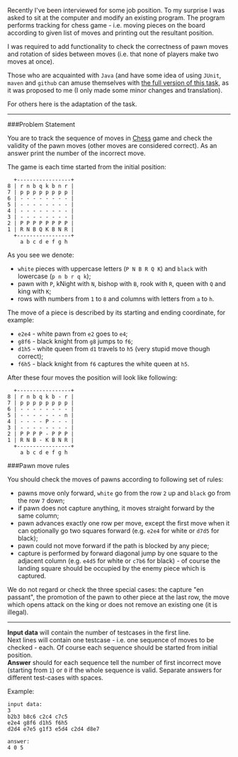 Recently I've been interviewed for some job position. To my surprise I was asked to sit at the computer and modify
an existing program. The program performs tracking for chess game - i.e. moving pieces on the board according to given
list of moves and printing out the resultant position.

I was required to add functionality to check the correctness of pawn moves and rotation of sides between moves (i.e. that
none of players make two moves at once).

Those who are acquainted with `Java` (and have some idea of using `JUnit`, `maven` and `github` can amuse themselves
with [the full version of this task](https://github.com/rodiongork/ChessInterview), as
it was proposed to me (I only made some minor changes and translation).

For others here is the adaptation of the task.

----

###Problem Statement

You are to track the sequence of moves in [Chess](http://en.wikipedia.org/wiki/Chess) game and check the validity of
the pawn moves (other moves are considered correct). As an answer print the number of the incorrect move.

The game is each time started from the initial position:

      +-----------------+
	8 | r n b q k b n r |
	7 | p p p p p p p p |
	6 | - - - - - - - - |
	5 | - - - - - - - - |
	4 | - - - - - - - - |
	3 | - - - - - - - - |
	2 | P P P P P P P P |
	1 | R N B Q K B N R |
	  +-----------------+
        a b c d e f g h

As you see we denote:

- `white` pieces with uppercase letters (`P N B R Q K`) and `black` with lowercase (`p n b r q k`);
- pawn with `P`, kNight with `N`, bishop with `B`, rook with `R`, queen with `Q` and king with `K`;
- rows with numbers from `1` to `8` and columns with letters from `a` to `h`.

The move of a piece is described by its starting and ending coordinate, for example:

- `e2e4` - white pawn from `e2` goes to `e4`;
- `g8f6` - black knight from `g8` jumps to `f6`;
- `d1h5` - white queen from `d1` travels to `h5` (very stupid move though correct);
- `f6h5` - black knight from `f6` captures the white queen at `h5`.

After these four moves the position will look like following:

      +-----------------+
	8 | r n b q k b - r |
	7 | p p p p p p p p |
	6 | - - - - - - - - |
	5 | - - - - - - - n |
	4 | - - - - P - - - |
	3 | - - - - - - - - |
	2 | P P P P - P P P |
	1 | R N B - K B N R |
	  +-----------------+
        a b c d e f g h

###Pawn move rules

You should check the moves of pawns according to following set of rules:

- pawns move only forward, `white` go from the row `2` up and `black` go from the row `7` down;
- if pawn does not capture anything, it moves straight forward by the same column;
- pawn advances exactly one row per move, except the first move when it can optionally go two squares forward (e.g.
    `e2e4` for white or `d7d5` for black);
- pawn could not move forward if the path is blocked by any piece;
- capture is performed by forward diagonal jump by one square to the adjacent column (e.g. `e4d5` for white or `c7b6`
    for black) - of course the landing square should be occupied by the enemy piece which is captured.

We do not regard or check the three special cases: the capture "en passant", the promotion of the pawn to other piece
at the last row, the move which opens attack on the king or does not remove an existing one (it is illegal).

----

**Input data** will contain the number of testcases in the first line.  
Next lines will contain one testcase - i.e. one sequence of moves to be checked - each. Of course each sequence should
be started from initial position.  
**Answer** should for each sequence tell the number of first incorrect move (starting from `1`) or `0` if the whole
sequence is valid. Separate answers for different test-cases with spaces.

Example:

    input data:
	3
	b2b3 b8c6 c2c4 c7c5
	e2e4 g8f6 d1h5 f6h5
	d2d4 e7e5 g1f3 e5d4 c2d4 d8e7
	
	answer:
	4 0 5
